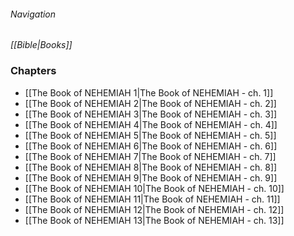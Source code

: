 ###### Navigation
*[[Bible|Books]]*

### Chapters
- [[The Book of NEHEMIAH 1|The Book of NEHEMIAH - ch. 1]]
- [[The Book of NEHEMIAH 2|The Book of NEHEMIAH - ch. 2]]
- [[The Book of NEHEMIAH 3|The Book of NEHEMIAH - ch. 3]]
- [[The Book of NEHEMIAH 4|The Book of NEHEMIAH - ch. 4]]
- [[The Book of NEHEMIAH 5|The Book of NEHEMIAH - ch. 5]]
- [[The Book of NEHEMIAH 6|The Book of NEHEMIAH - ch. 6]]
- [[The Book of NEHEMIAH 7|The Book of NEHEMIAH - ch. 7]]
- [[The Book of NEHEMIAH 8|The Book of NEHEMIAH - ch. 8]]
- [[The Book of NEHEMIAH 9|The Book of NEHEMIAH - ch. 9]]
- [[The Book of NEHEMIAH 10|The Book of NEHEMIAH - ch. 10]]
- [[The Book of NEHEMIAH 11|The Book of NEHEMIAH - ch. 11]]
- [[The Book of NEHEMIAH 12|The Book of NEHEMIAH - ch. 12]]
- [[The Book of NEHEMIAH 13|The Book of NEHEMIAH - ch. 13]]
